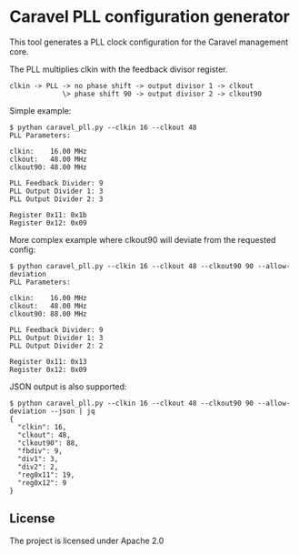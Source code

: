 # Caravel PLL configuration generator

This tool generates a PLL clock configuration for the Caravel management core.

The PLL multiplies clkin with the feedback divisor register.

```
clkin -> PLL -> no phase shift -> output divisor 1 -> clkout
             \> phase shift 90 -> output divisor 2 -> clkout90
```

Simple example:
```
$ python caravel_pll.py --clkin 16 --clkout 48
PLL Parameters:

clkin:    16.00 MHz
clkout:   48.00 MHz
clkout90: 48.00 MHz

PLL Feedback Divider: 9
PLL Output Divider 1: 3
PLL Output Divider 2: 3

Register 0x11: 0x1b
Register 0x12: 0x09
```

More complex example where clkout90 will deviate from the requested config:
```
$ python caravel_pll.py --clkin 16 --clkout 48 --clkout90 90 --allow-deviation
PLL Parameters:

clkin:    16.00 MHz
clkout:   48.00 MHz
clkout90: 88.00 MHz

PLL Feedback Divider: 9
PLL Output Divider 1: 3
PLL Output Divider 2: 2

Register 0x11: 0x13
Register 0x12: 0x09
```

JSON output is also supported:
```
$ python caravel_pll.py --clkin 16 --clkout 48 --clkout90 90 --allow-deviation --json | jq
{
  "clkin": 16,
  "clkout": 48,
  "clkout90": 88,
  "fbdiv": 9,
  "div1": 3,
  "div2": 2,
  "reg0x11": 19,
  "reg0x12": 9
}
```

## License

The project is licensed under Apache 2.0
